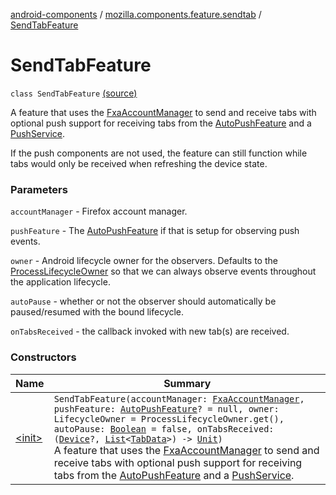 [android-components](../../index.md) / [mozilla.components.feature.sendtab](../index.md) / [SendTabFeature](./index.md)

# SendTabFeature

`class SendTabFeature` [(source)](https://github.com/mozilla-mobile/android-components/blob/master/components/feature/sendtab/src/main/java/mozilla/components/feature/sendtab/SendTabFeature.kt#L42)

A feature that uses the [FxaAccountManager](../../mozilla.components.service.fxa.manager/-fxa-account-manager/index.md) to send and receive tabs with optional push support
for receiving tabs from the [AutoPushFeature](../../mozilla.components.feature.push/-auto-push-feature/index.md) and a [PushService](../../mozilla.components.concept.push/-push-service/index.md).

If the push components are not used, the feature can still function while tabs would only be
received when refreshing the device state.

### Parameters

`accountManager` - Firefox account manager.

`pushFeature` - The [AutoPushFeature](../../mozilla.components.feature.push/-auto-push-feature/index.md) if that is setup for observing push events.

`owner` - Android lifecycle owner for the observers. Defaults to the [ProcessLifecycleOwner](#)
so that we can always observe events throughout the application lifecycle.

`autoPause` - whether or not the observer should automatically be
paused/resumed with the bound lifecycle.

`onTabsReceived` - the callback invoked with new tab(s) are received.

### Constructors

| Name | Summary |
|---|---|
| [&lt;init&gt;](-init-.md) | `SendTabFeature(accountManager: `[`FxaAccountManager`](../../mozilla.components.service.fxa.manager/-fxa-account-manager/index.md)`, pushFeature: `[`AutoPushFeature`](../../mozilla.components.feature.push/-auto-push-feature/index.md)`? = null, owner: LifecycleOwner = ProcessLifecycleOwner.get(), autoPause: `[`Boolean`](https://kotlinlang.org/api/latest/jvm/stdlib/kotlin/-boolean/index.html)` = false, onTabsReceived: (`[`Device`](../../mozilla.components.concept.sync/-device/index.md)`?, `[`List`](https://kotlinlang.org/api/latest/jvm/stdlib/kotlin.collections/-list/index.html)`<`[`TabData`](../../mozilla.components.concept.sync/-tab-data/index.md)`>) -> `[`Unit`](https://kotlinlang.org/api/latest/jvm/stdlib/kotlin/-unit/index.html)`)`<br>A feature that uses the [FxaAccountManager](../../mozilla.components.service.fxa.manager/-fxa-account-manager/index.md) to send and receive tabs with optional push support for receiving tabs from the [AutoPushFeature](../../mozilla.components.feature.push/-auto-push-feature/index.md) and a [PushService](../../mozilla.components.concept.push/-push-service/index.md). |
